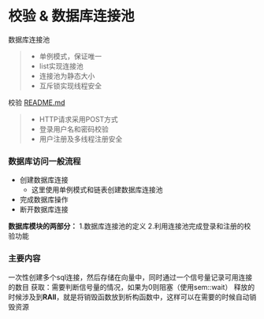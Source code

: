 
校验 & 数据库连接池
===============
数据库连接池
> * 单例模式，保证唯一
> * list实现连接池
> * 连接池为静态大小
> * 互斥锁实现线程安全

校验  [README.md](README.md)
> * HTTP请求采用POST方式
> * 登录用户名和密码校验
> * 用户注册及多线程注册安全


### 数据库访问一般流程
- 创建数据库连接
  - 这里使用单例模式和链表创建数据库连接池
- 完成数据库操作
- 断开数据库连接

**数据库模块的两部分：** 
1.数据库连接池的定义
2.利用连接池完成登录和注册的校验功能

### 主要内容
一次性创建多个sql连接，然后存储在向量中，同时通过一个信号量记录可用连接的数目
获取：需要判断信号量的情况，如果为0则阻塞（使用sem::wait）
释放的时候涉及到**RAII**，就是将销毁函数放到析构函数中，这样可以在需要的时候自动销毁资源